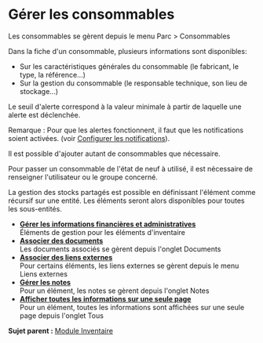 Gérer les consommables
======================

Les consommables se gèrent depuis le menu Parc \> Consommables

Dans la fiche d'un consommable, plusieurs informations sont disponibles:

-   Sur les caractéristiques générales du consommable (le fabricant, le
    type, la référence...)
-   Sur la gestion du consommable (le responsable technique, son lieu de
    stockage...)

Le seuil d'alerte correspond à la valeur minimale à partir de laquelle
une alerte est déclenchée.

Remarque : Pour que les alertes fonctionnent, il faut que les
notifications soient activées. (voir [Configurer les
notifications](config_notification.html "Les notifications se configurent depuis le menu Configuration > Notifications ;")).

Il est possible d'ajouter autant de consommables que nécessaire.

Pour passer un consommable de l'état de neuf à utilisé, il est
nécessaire de renseigner l'utilisateur ou le groupe concerné.

La gestion des stocks partagés est possible en définissant l'élément
comme récursif sur une entité. Les éléments seront alors disponibles
pour toutes les sous-entités.

-   **[Gérer les informations financières et
    administratives](../glpi/inventory_management.html)**\
     Éléments de gestion pour les éléments d'inventaire
-   **[Associer des documents](../glpi/inventory_document.html)**\
     Les documents associés se gèrent depuis l'onglet Documents
-   **[Associer des liens externes](../glpi/inventory_link.html)**\
     Pour certains éléments, les liens externes se gèrent depuis le menu
    Liens externes
-   **[Gérer les notes](../glpi/notes.html)**\
     Pour un élément, les notes se gèrent depuis l'onglet Notes
-   **[Afficher toutes les informations sur une seule
    page](../glpi/inventory_all.html)**\
     Pour un élément, toutes les informations sont affichées sur une
    seule page depuis l'onglet Tous

**Sujet parent :** [Module
Inventaire](../glpi/inventory.html "Module Inventaire de GLPI")
